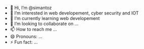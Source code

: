 - 👋 Hi, I’m @simantoz
- 👀 I’m interested in web developement, cyber security and IOT 
- 🌱 I’m currently learning web developement 
- 💞️ I’m looking to collaborate on ...
- 📫 How to reach me ...
- 😄 Pronouns: ...
- ⚡ Fun fact: ...

<!---
simantoz/simantoz is a ✨ special ✨ repository because its `README.md` (this file) appears on your GitHub profile.
You can click the Preview link to take a look at your changes.
--->
